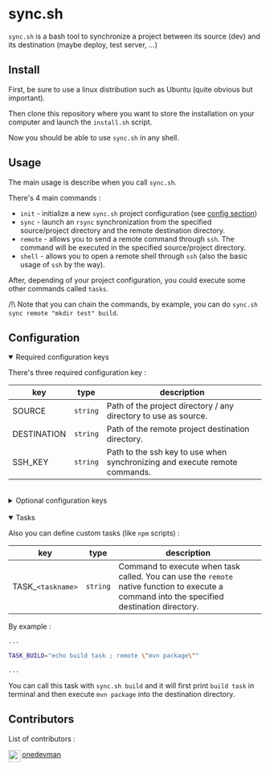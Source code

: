 # sync.sh

`sync.sh` is a bash tool to synchronize a project between its source (dev) and its destination (maybe deploy, test server, ...)

## Install

First, be sure to use a linux distribution such as Ubuntu (quite obvious but important).

Then clone this repository where you want to store the installation on your computer and launch the `install.sh` script.

Now you should be able to use `sync.sh` in any shell.

## Usage

The main usage is describe when you call `sync.sh`.

There's 4 main commands :
 - `init` -  initialize a new `sync.sh` project configuration (see [config section](#configuration))
 - `sync` - launch an `rsync` synchronization from the specified source/project directory and the remote destination directory.
 - `remote` - allows you to send a remote command through `ssh`. The command will be executed in the specified source/project directory.
 - `shell` - allows you to open a remote shell through `ssh` (also the basic usage of `ssh` by the way).

 After, depending of your project configuration, you could execute some other commands called `tasks`.

/!\ Note that you can chain the commands, by example, you can do `sync.sh sync remote "mkdir test" build`.

## Configuration

<details open>
    <summary>Required configuration keys</summary>

There's three required configuration key :

| key         | type     | description                                                                |
| ----------- | -------- | -------------------------------------------------------------------------- |
| SOURCE      | `string` | Path of the project directory / any directory to use as source.            |
| DESTINATION | `string` | Path of the remote project destination directory.                          |
| SSH_KEY     | `string` | Path to the ssh key to use when synchronizing and execute remote commands. |

</details>

<br>

<details>
    <summary>Optional configuration keys</summary>

There's two optional configuration key :

| key        | type     | description                                 |
| ---------- | -------- | ------------------------------------------- |
| RSYNC_ARGS | `string` | Some additionnal `rsync` command arguments. |
| SSH_ARGS   | `string` | Some additionnal `ssh` command arguments.   |

</details>

<br>

<details open>
    <summary>Tasks</summary>

Also you can define custom tasks (like `npm` scripts) :

| key             | type     | description |
| --------------- | -------- | ----------- |
| TASK_`<taskname>` | `string` | Command to execute when task called. You can use the `remote` native function to execute a command into the specified destination directory. |

By example :
```bash
...

TASK_BUILD="echo build task ; remote \"mvn package\""

...
```
You can call this task with `sync.sh build` and it will first print `build task` in terminal and then execute `mvn package` into the destination directory.

</details>

## Contributors

List of contributors :

<div style="float:left;margin:0 10px 10px 0">
    <img align="left" src="https://contrib.rocks/image?repo=one-dev-man/4th" width="24px">
    <a href="https://github.com/one-dev-man/">
        onedevman
    </a>
</div>